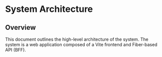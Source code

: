# System Architecture

## Overview
This document outlines the high-level architecture of the system. The system is a web application composed of a Vite frontend and Fiber-based API (BFF).
